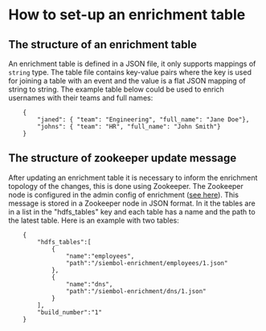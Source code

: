 # How to set-up an enrichment table
## The structure of an enrichment table
An enrichment table is defined in a JSON file, it only supports mappings of `string` type. The table file contains key-value pairs where the key is used for joining a table with an event and the value is a flat JSON mapping of string to string. The example table below could be used to enrich usernames with their teams and full names:

        {
            "janed": { "team": "Engineering", "full_name": "Jane Doe"},
            "johns": { "team": "HR", "full_name": "John Smith"}
        }

## The structure of zookeeper update message
After updating an enrichment table it is necessary to inform the enrichment topology of the changes, this is done using Zookeeper. The Zookeeper node is configured in the admin config of enrichment ([see here](../siembol_enrichment_service.md)). This message is stored in a Zookeeper node in JSON format. In it the tables are in a list in the "hdfs_tables" key and each table has a name and the path to the latest table. Here is an example with two tables:

        {
            "hdfs_tables":[
                {
                    "name":"employees",
                    "path":"/siembol-enrichment/employees/1.json"
                },
                {
                    "name":"dns",
                    "path":"/siembol-enrichment/dns/1.json"
                }
            ],
            "build_number":"1"
        }
